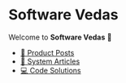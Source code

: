 # Software Vedas

Welcome to **Software Vedas** 👋

- [📝 Product Posts](/posts/)
- [📐 System Articles](/articles/)
- [💻 Code Solutions](/codes/)
